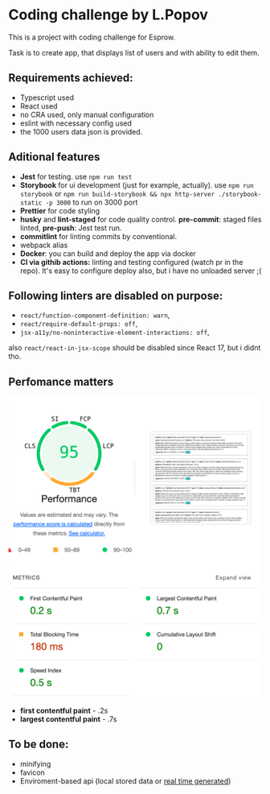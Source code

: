 # Coding challenge by L.Popov

This is a project with coding challenge for Esprow.

Task is to create app, that displays list of users and with ability to edit them.

## Requirements achieved:
- Typescript used
- React used
- no CRA used, only manual configuration
- eslint with necessary config used
- the 1000 users data json is provided.

## Aditional features
- **Jest** for testing. use `npm run test`
- **Storybook** for ui development (just for example, actually). use `npm run storybook` or `npm run build-storybook && npx http-server ./storybook-static -p 3000` to run on 3000 port
- **Prettier** for code styling
- **husky** and **lint-staged** for code quality control. **pre-commit**:  staged files linted, **pre-push**: Jest test run.
- **commitlint** for linting commits by conventional.
- webpack alias
- **Docker**: you can build and deploy the app via docker
- **CI via githib actions:** linting and testing configured (watch pr in the repo). It's easy to configure deploy also, but i have no unloaded server ;(

## Following linters are disabled on purpose:
- `react/function-component-definition: warn`,
- `react/require-default-props: off`,
- `jsx-a11y/no-noninteractive-element-interactions: off`,

also `react/react-in-jsx-scope` should be disabled since React 17, but i didnt tho.

## Perfomance matters
![img.png](perf_metrics.png)

- **first contentful paint** - .2s
- **largest contentful paint** - .7s

## To be done:
- minifying
- favicon
- Enviroment-based api (local stored data or [real time generated](https://next.json-generator.com/docs))